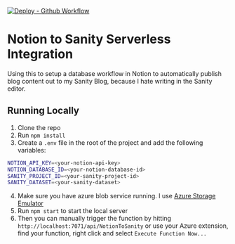 [![Deploy - Github Workflow](https://github.com/dylanyoung-dev/Azure-Function-Notion-To-Sanity/actions/workflows/main.yml/badge.svg)](https://github.com/dylanyoung-dev/Azure-Function-Notion-To-Sanity/actions/workflows/main.yml)

# Notion to Sanity Serverless Integration

Using this to setup a database workflow in Notion to automatically publish blog content out to my Sanity Blog, because I hate writing in the Sanity editor.

## Running Locally

1. Clone the repo
2. Run `npm install`
3. Create a `.env` file in the root of the project and add the following variables:

```bash
NOTION_API_KEY=<your-notion-api-key>
NOTION_DATABASE_ID=<your-notion-database-id>
SANITY_PROJECT_ID=<your-sanity-project-id>
SANITY_DATASET=<your-sanity-dataset>
```

4. Make sure you have azure blob service running. I use [Azure Storage Emulator](https://docs.microsoft.com/en-us/azure/storage/common/storage-use-emulator)
5. Run `npm start` to start the local server
6. Then you can manually trigger the function by hitting `http://localhost:7071/api/NotionToSanity` or use your Azure extension, find your function, right click and select `Execute Function Now...`
